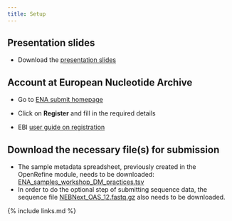 ```yaml
---
title: Setup
---
```

## Presentation slides
* Download the [presentation slides](/files/module-repository-submission-dm-practice.pdf)

## Account at European Nucleotide Archive

* Go to [ENA submit homepage](https://www.ebi.ac.uk/ena/submit/webin/#)

* Click on **Register** and fill in the required details

* EBI [user guide on registration](https://ena-docs.readthedocs.io/en/latest/submit/general-guide/registration.html)

## Download the necessary file(s) for submission
* The sample metadata spreadsheet, previously created in the OpenRefine module, needs to be downloaded: [ENA_samples_workshop_DM_practices.tsv](/data/ENA_samples_workshop_DM_practices.tsv)
* In order to do the optional step of submitting sequence data, the sequence file [NEBNext_OAS_12.fastq.gz](/data/NEBNext_OAS_12.fastq.gz) also needs to be downloaded.

{% include links.md %}
